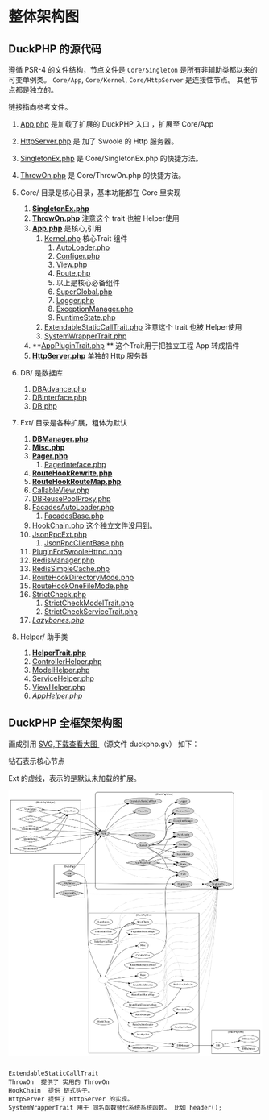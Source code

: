 # 整体架构图
## DuckPHP 的源代码
遵循 PSR-4 的文件结构，节点文件是 `Core/Singleton` 是所有非辅助类都以来的可变单例类。
`Core/App`, `Core/Kernel`, `Core/HttpServer` 是连接性节点。 其他节点都是独立的。

链接指向参考文件。

1. [App.php](ref/App.md) 是加载了扩展的 DuckPHP 入口 ，扩展至 Core/App

2. [HttpServer.php](ref/HttpServer.md) 是 加了 Swoole 的 Http 服务器。

3. [SingletonEx.php](ref/SingletonEx.md) 是 Core/SingletonEx.php 的快捷方法。

4. [ThrowOn.php](ref/ThrowOn.md) 是 Core/ThrowOn.php 的快捷方法。

5. Core/ 目录是核心目录，基本功能都在 Core 里实现
   1. **[SingletonEx.php](ref/Core-SingletonEx.php)**  
   2. **[ThrowOn.php](ref/Core-ThrowOn.md)** 注意这个 trait 也被 Helper使用
   3. **[App.php](ref/Core-App.md)** 是核心,引用
        1. [Kernel.php](ref/Core-Kernel.md) 核心Trait 组件
           1. [AutoLoader.php](ref/Core-AutoLoader.md)
           2. [Configer.php](ref/Core-Configer.md)
           3. [View.php](ref/Core-View.md)
           4. [Route.php](ref/Core-Route.md)
           5. 以上是核心必备组件
           6. [SuperGlobal.php](ref/SuperGlobal.md)
           7. [Logger.php](ref/Core-Logger.md)
           8. [ExceptionManager.php](ref/Core-ExceptionManager.md)  
           9. [RuntimeState.php](ref/Core-RuntimeState.md)
        2. [ExtendableStaticCallTrait.php](ref/Core-ExtendableStaticCallTrait.md) 注意这个 trait 也被 Helper使用
        3. [SystemWrapperTrait.php](ref/Core-SystemWrapperTrait.md)
   3. **[AppPluginTrait.php](ref/Core-AppPluginTrait.md) **  这个Trait用于把独立工程 App 转成插件 
   4. **[HttpServer.php](ref/Core-HttpServer.md)** 单独的 Http 服务器
  
6. DB/ 是数据库
   1. [DBAdvance.php](ref/DB-DBAdvance.md)
   2. [DBInterface.php](ref/DB-DBInterface.md)
   3. [DB.php](ref/DB-DB.md)

7. Ext/ 目录是各种扩展，粗体为默认
   1. **[DBManager.php](ref/Ext-DBManager.md)**
   2. **[Misc.php](ref/Ext-Misc.md)**
   3. **[Pager.php](ref/Ext-Pager.md)**
        1. [PagerInteface.php](ref/Ext-PagerInteface.md)
   4. **[RouteHookRewrite.php](ref/Ext-RouteHookRewrite.md)**
   5. **[RouteHookRouteMap.php](ref/Ext-RouteHookRouteMap.md)**
   6. [CallableView.php](ref/Ext-CallableView.md)
   7. [DBReusePoolProxy.php](ref/Ext-DBReusePoolProxy.md)
   8. [FacadesAutoLoader.php](ref/Ext-FacadesAutoLoader.md)
        1. [FacadesBase.php](ref/Ext-FacadesBase.md)
   9. [HookChain.php](ref/Ext-HookChain.md) 这个独立文件没用到。
   10. [JsonRpcExt.php](ref/Ext-JsonRpcExt.md)
        1. [JsonRpcClientBase.php](ref/Ext-JsonRpcClientBase.md)
   11. [PluginForSwooleHttpd.php](ref/Ext-PluginForSwooleHttpd.md)
   12. [RedisManager.php](ref/Ext-RedisManager.md)
   13. [RedisSimpleCache.php](ref/Ext-RedisSimpleCache.md)
   14. [RouteHookDirectoryMode.php](ref/Ext-RouteHookDirectoryMode.md)
   15. [RouteHookOneFileMode.php](ref/Ext-RouteHookOneFileMode.md)
   16. [StrictCheck.php](ref/Ext-StrictCheck.md)
         1. [StrictCheckModelTrait.php](ref/Ext-StrictCheckModelTrait.md)
         2. [StrictCheckServiceTrait.php](ref/Ext-StrictCheckServiceTrait.md)
   17. *[Lazybones.php](ref/Ext-Lazybones.md)*
8. Helper/ 助手类
    1. **[HelperTrait.php](ref/Helper-HelperTrait.md)**
    2. [ControllerHelper.php](ref/Helper-ControllerHelper.md)
    3. [ModelHelper.php](ref/Helper-ModelHelper.md)
    4. [ServiceHelper.php](ref/Helper-ServiceHelper.md)
    5. [ViewHelper.php](ref/Helper-ViewHelper.md)
    6. *[AppHelper.php](ref/Helper-AppHelper.md)*

## DuckPHP 全框架架构图

画成引用  [ SVG,下载查看大图 ](duckphp.gv.svg) （源文件 duckphp.gv）  如下：

钻石表示核心节点

Ext 的虚线，表示的是默认未加载的扩展。

![DuckPHP](duckphp.gv.svg)

##### 
    ExtendableStaticCallTrait
    ThrowOn  提供了 实用的 ThrowOn
    HookChain  提供 链式钩子。
    HttpServer 提供了 HttpServer 的实现。
    SystemWrapperTrait 用于 同名函数替代系统系统函数。 比如 header();